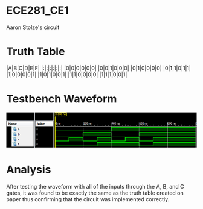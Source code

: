 ECE281_CE1
==========

Aaron Stolze's circuit

# Truth Table

|A|B|C|D|E|F|
|:|:|:|:|:|:|
|0|0|0|0|0|0|
|0|0|1|0|0|0|
|0|1|0|0|0|0|
|0|1|1|0|1|1|
|1|0|0|0|0|1|
|1|0|1|0|0|1|
|1|1|0|0|0|0|
|1|1|1|0|0|1|

# Testbench Waveform

![alt text](https://github.com/aaronstolze/ECE281_CE1/blob/master/CE1Simulation.PNG "Testbench Waveform")

# Analysis

After testing the waveform with all of the inputs through the A, B, and C gates, it was found to be exactly the same as the truth table created on paper thus confirming that the circuit was implemented correctly.

